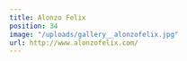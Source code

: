 ```yaml
---
title: Alonzo Felix
position: 34
image: "/uploads/gallery__alonzofelix.jpg"
url: http://www.alonzofelix.com/
---
```


